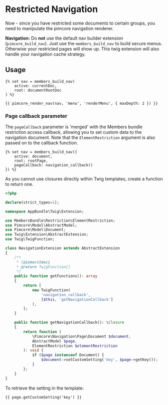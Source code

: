 # Restricted Navigation

Now - since you have restricted some documents to certain groups, you need to manipulate the pimcore navigation renderer.

**Navigation:** Do **not** use the default nav builder extension (`pimcore_build_nav`). Just use the `members_build_nav` to build secure menus. 
Otherwise your restricted pages will show up. This twig extension will also handle your navigation cache strategy.

## Usage
  
```twig
{% set nav = members_build_nav(
    active: currentDoc,
    root: documentRootDoc
) %}

{{ pimcore_render_nav(nav, 'menu', 'renderMenu', { maxDepth: 2 }) }}
```

### Page callback parameter

The `pageCallback` parameter is 'merged' with the Members bundle restriction access callback, allowing you to set custom data to the navigation document. Note that the `ElementRestriction` argument is also passed on to the callback function.

```twig
{% set nav = members_build_nav({
    active: document,
    root: rootPage,
    pageCallback: navigation_callback()
}) %}
```

As you cannot use closures directly within Twig templates, create a function to return one.

```php
<?php

declare(strict_types=1);

namespace AppBundle\Twig\Extension;

use MembersBundle\Restriction\ElementRestriction;
use Pimcore\Model\AbstractModel;
use Pimcore\Model\Document;
use Twig\Extension\AbstractExtension;
use Twig\TwigFunction;

class NavigationExtension extends AbstractExtension
{
    /**
     * {@inheritdoc}
     * @return TwigFunction[]
     */
    public function getFunctions(): array
    {
        return [
            new TwigFunction(
                'navigation_callback',
                [$this, 'getNavigationCallback']
            ),
        ];
    }

    public function getNavigationCallback(): \Closure
    {
        return function (
            \Pimcore\Navigation\Page\Document $document,
            AbstractModel $page,
            ElementRestriction $elementRestriction
        ): void {
            if ($page instanceof Document) {
                $document->setCustomSetting('key', $page->getKey());
            }
        };
    }
}
```

To retrieve the setting in the template:

```twig
{{ page.getCustomSetting('key') }}
```
